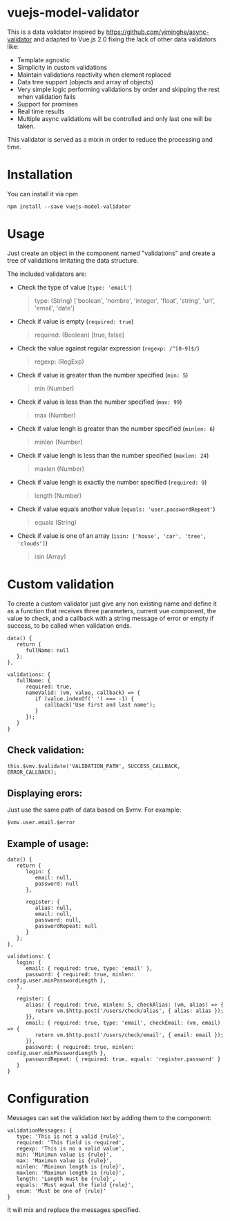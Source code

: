 # vuejs-model-validator

This is a data validator inspired by https://github.com/yiminghe/async-validator and adapted to Vue.js 2.0 fixing the lack of other data validators like:
* Template agnostic
* Simplicity in custom validations
* Maintain validations reactivity when element replaced
* Data tree support (objects and array of objects)
* Very simple logic performing validations by order and skipping the rest when validation fails
* Support for promises
* Real time results
* Multiple async validations will be controlled and only last one will be taken.

This validator is served as a mixin in order to reduce the processing and time.

# Installation
You can install it via npm
```
npm install --save vuejs-model-validator
```

# Usage
Just create an object in the component named "validations" and create a tree of validations imitating the data structure.

The included validators are:

* Check the type of value (`type: 'email'`)

  > type: (String) ['boolean', 'nombre', 'integer', 'float', 'string', 'url', 'email', 'date']

* Check if value is empty (`required: true`)

  > required: (Boolean) [true, false]

* Check the value against regular expression (`regexp: /^[0-9]$/`)

  > regexp: (RegExp)

* Check if value is greater than the number specified (`min: 5`)

  > min (Number)

* Check if value is less than the number specified (`max: 99`)

  > max (Number)

* Check if value lengh is greater than the number specified (`minlen: 6`)

  > minlen (Number)

* Check if value lengh is less than the number specified (`maxlen: 24`)

  > maxlen (Number)

* Check if value lengh is exactly the number specified (`required: 9`)

  > length (Number)

* Check if value equals another value (`equals: 'user.passwordRepeat'`)

  > equals (String)

* Check if value is one of an array (`isin: ['house', 'car', 'tree', 'clouds']`)

  > isin (Array)

# Custom validation
To create a custom validator just give any non existing name and define it as a function that receives three parameters, current vue component, the value to check, and a callback with a string message of error or empty if success, to be called when validation ends.

```
data() {
   return {
      fullName: null
   };
},

validations: {
   fullName: {
      required: true,
      nameValid: (vm, value, callback) => {
         if (value.indexOf(' ') === -1) {
            callback('Use first and last name');
         }
      });
   }
}
```

## Check validation:
```
this.$vmv.$validate('VALIDATION_PATH', SUCCESS_CALLBACK, ERROR_CALLBACK);
```

## Displaying erors:
Just use the same path of data based on $vmv. For example:
```
$vmv.user.email.$error
```

## Example of usage:
```
data() {
   return {
      login: {
         email: null,
         password: null
      },

      register: {
         alias: null,
         email: null,
         password: null,
         passwordRepeat: null
      }
   };
},

validations: {
   login: {
      email: { required: true, type: 'email' },
      password: { required: true, minlen: config.user.minPasswordLength },
   },

   register: {
      alias: { required: true, minlen: 5, checkAlias: (vm, alias) => {
         return vm.$http.post('/users/check/alias', { alias: alias });
      }},
      email: { required: true, type: 'email', checkEmail: (vm, email) => {
         return vm.$http.post('/users/check/email', { email: email });
      }},
      password: { required: true, minlen: config.user.minPasswordLength },
      passwordRepeat: { required: true, equals: 'register.password' }
   }
}
```

# Configuration
Messages can set the validation text by adding them to the component:
```
validationMessages: {
   type: 'This is not a valid {rule}',
   required: 'This field is required',
   regexp: 'This is no a valid value',
   min: 'Minimun value is {rule}',
   max: 'Maximun value is {rule}',
   minlen: 'Minimun length is {rule}',
   maxlen: 'Maximun length is {rule}',
   length: 'Length must be {rule}',
   equals: 'Must equal the field {rule}',
   enum: 'Must be one of {rule}'
}
```
It will mix and replace the messages specified.
